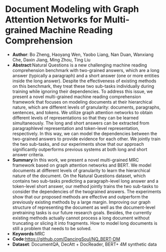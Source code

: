 # Document Modeling with Graph Attention Networks for Multi-grained Machine Reading Comprehension
* **Author**: Bo Zheng, Haoyang Wen, Yaobo Liang, Nan Duan, Wanxiang Che, Daxin Jiang, Ming Zhou, Ting Liu
* **Abstract**:Natural Questions is a new challenging machine reading comprehension benchmark with two-grained answers, which are a long answer (typically a paragraph) and a short answer (one or more entities inside the long answer). Despite the effectiveness of existing methods on this benchmark, they treat these two sub-tasks individually during training while ignoring their dependencies. To address this issue, we present a novel multi-grained machine reading comprehension framework that focuses on modeling documents at their hierarchical nature, which are different levels of granularity: documents, paragraphs, sentences, and tokens. We utilize graph attention networks to obtain different levels of representations so that they can be learned simultaneously. The long and short answers can be extracted from paragraphlevel representation and token-level representation, respectively. In this way, we can model the dependencies between the two-grained answers to provide evidence for each other. We jointly train the two sub-tasks, and our experiments show that our approach significantly outperforms previous systems at both long and short answer criteria.
* **Summary**:In this work, we present a novel multi-grained MRC framework based on graph attention networks and BERT. We model documents at different levels of granularity to learn the hierarchical nature of the document. On the Natural Questions dataset, which contains two sub-tasks predicting a paragraph-level long answer and a token-level short answer, our method jointly trains the two sub-tasks to consider the dependencies of the twograined answers. The experiments show that our proposed methods are effective and outperform the previously existing methods by a large margin. Improving our graph structure of representing the document as well as the document-level pretraining tasks is our future research goals. Besides, the currently existing methods actually cannot process a long document without truncating or slicing it into fragments. How to model long documents is still a problem that needs to be solved.
* **Keywords**:MRC
* **Code**:https://github.com/DancingSoul/NQ_BERT-DM
* **Dataset**: DocumentQA, DecAtt + DocReader, BERT+ 4M synthetic data